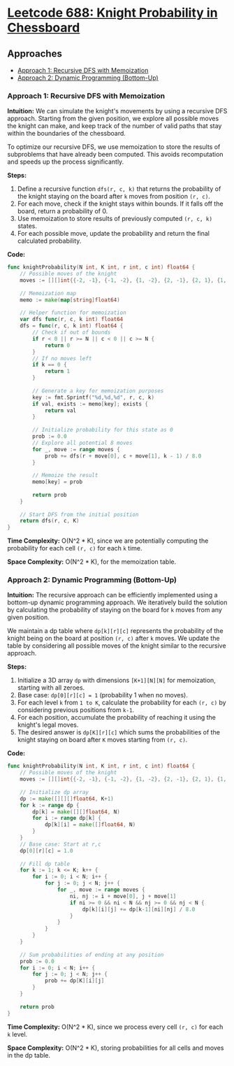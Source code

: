 # [Leetcode 688: Knight Probability in Chessboard](https://leetcode.com/problems/knight-probability-in-chessboard/)

## Approaches
- [Approach 1: Recursive DFS with Memoization](#approach-1-recursive-dfs-with-memoization)
- [Approach 2: Dynamic Programming (Bottom-Up)](#approach-2-dynamic-programming-bottom-up)

### Approach 1: Recursive DFS with Memoization

**Intuition:**
We can simulate the knight's movements by using a recursive DFS approach. Starting from the given position, we explore all possible moves the knight can make, and keep track of the number of valid paths that stay within the boundaries of the chessboard.

To optimize our recursive DFS, we use memoization to store the results of subproblems that have already been computed. This avoids recomputation and speeds up the process significantly.

**Steps:**
1. Define a recursive function `dfs(r, c, k)` that returns the probability of the knight staying on the board after `k` moves from position `(r, c)`.
2. For each move, check if the knight stays within bounds. If it falls off the board, return a probability of 0.
3. Use memoization to store results of previously computed `(r, c, k)` states.
4. For each possible move, update the probability and return the final calculated probability.

**Code:**

```go
func knightProbability(N int, K int, r int, c int) float64 {
    // Possible moves of the knight
    moves := [][]int{{-2, -1}, {-1, -2}, {1, -2}, {2, -1}, {2, 1}, {1, 2}, {-1, 2}, {-2, 1}}
    
    // Memoization map
    memo := make(map[string]float64)
    
    // Helper function for memoization
    var dfs func(r, c, k int) float64
    dfs = func(r, c, k int) float64 {
        // Check if out of bounds
        if r < 0 || r >= N || c < 0 || c >= N {
            return 0
        }
        // If no moves left
        if k == 0 {
            return 1
        }
        
        // Generate a key for memoization purposes
        key := fmt.Sprintf("%d,%d,%d", r, c, k)
        if val, exists := memo[key]; exists {
            return val
        }
        
        // Initialize probability for this state as 0
        prob := 0.0
        // Explore all potential 8 moves
        for _, move := range moves {
            prob += dfs(r + move[0], c + move[1], k - 1) / 8.0
        }
        
        // Memoize the result
        memo[key] = prob
        
        return prob
    }
    
    // Start DFS from the initial position
    return dfs(r, c, K)
}
```

**Time Complexity:** O(N^2 * K), since we are potentially computing the probability for each cell `(r, c)` for each `k` time.

**Space Complexity:** O(N^2 * K), for the memoization table.

### Approach 2: Dynamic Programming (Bottom-Up)

**Intuition:**
The recursive approach can be efficiently implemented using a bottom-up dynamic programming approach. We iteratively build the solution by calculating the probability of staying on the board for `k` moves from any given position.

We maintain a dp table where `dp[k][r][c]` represents the probability of the knight being on the board at position `(r, c)` after `k` moves. We update the table by considering all possible moves of the knight similar to the recursive approach.

**Steps:**
1. Initialize a 3D array `dp` with dimensions `[K+1][N][N]` for memoization, starting with all zeroes.
2. Base case: `dp[0][r][c] = 1` (probability 1 when no moves).
3. For each level `k` from `1 to K`, calculate the probability for each `(r, c)` by considering previous positions from `k-1`.
4. For each position, accumulate the probability of reaching it using the knight's legal moves.
5. The desired answer is `dp[K][r][c]` which sums the probabilities of the knight staying on board after `K` moves starting from `(r, c)`.

**Code:**

```go
func knightProbability(N int, K int, r int, c int) float64 {
    // Possible moves of the knight
    moves := [][]int{{-2, -1}, {-1, -2}, {1, -2}, {2, -1}, {2, 1}, {1, 2}, {-1, 2}, {-2, 1}}
    
    // Initialize dp array
    dp := make([][][]float64, K+1)
    for k := range dp {
        dp[k] = make([][]float64, N)
        for i := range dp[k] {
            dp[k][i] = make([]float64, N)
        }
    }
    // Base case: Start at r,c
    dp[0][r][c] = 1.0
    
    // Fill dp table
    for k := 1; k <= K; k++ {
        for i := 0; i < N; i++ {
            for j := 0; j < N; j++ {
                for _, move := range moves {
                    ni, nj := i + move[0], j + move[1]
                    if ni >= 0 && ni < N && nj >= 0 && nj < N {
                        dp[k][i][j] += dp[k-1][ni][nj] / 8.0
                    }
                }
            }
        }
    }
    
    // Sum probabilities of ending at any position
    prob := 0.0
    for i := 0; i < N; i++ {
        for j := 0; j < N; j++ {
            prob += dp[K][i][j]
        }
    }
    
    return prob
}
```

**Time Complexity:** O(N^2 * K), since we process every cell `(r, c)` for each `k` level.

**Space Complexity:** O(N^2 * K), storing probabilities for all cells and moves in the dp table.

